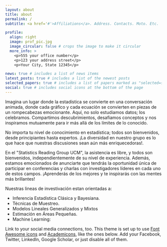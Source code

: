 ```yaml
---
layout: about
title: about
permalink: /
subtitle: <a href='#'>Affiliations</a>. Address. Contacts. Moto. Etc.

profile:
  align: right
  image: prof_pic.jpg
  image_circular: false # crops the image to make it circular
  more_info: >
    <p>555 your office number</p>
    <p>123 your address street</p>
    <p>Your City, State 12345</p>

news: true # includes a list of news items
latest_posts: true # includes a list of the newest posts
selected_papers: true # includes a list of papers marked as "selected={true}"
social: true # includes social icons at the bottom of the page
---
```


Imagina un lugar donde la estadística se convierte en una conversación animada, donde cada gráfico y cada ecuación se convierten en piezas de un rompecabezas emocionante. Aquí, no solo estudiamos datos; los celebramos. Compartimos descubrimientos, desafiamos conceptos y nos inspiramos mutuamente para ir más allá de los límites de lo conocido.

No importa tu nivel de conocimiento en estadística; todos son bienvenidos, desde principiantes hasta expertos. ¡La diversidad en nuestro grupo es lo que hace que nuestras discusiones sean aún más enriquecedoras!.

<!---
Write your biography here. Tell the world about yourself. Link to your favorite [subreddit](http://reddit.com). You can put a picture in, too. The code is already in, just name your picture `prof_pic.jpg` and put it in the `img/` folder.
--->

En el "Statistics Reading Group UCM", la asistencia es libre, y todos son bienvenidos, independientemente de su nivel de experiencia. Además, estamos emocionados de anunciarte que tendrás la oportunidad única de participar en conferencias y charlas con investigadores líderes en cada uno de estos campos. ¡Aprenderás de los mejores y te inspirarás con las mentes más brillantes!

Nuestras lineas de investivación estan orientadas a:

- Inferencia Estadística Clásica y Bayesiana.
- Técnicas de Muestreo.
- Modelos Lineales Generalizados y Mixtos
- Estimación en Áreas Pequeñas.
- Machine Learning: 

<!---
Put your address / P.O. box / other info right below your picture. You can also disable any of these elements by editing `profile` property of the YAML header of your `_pages/about.md`. Edit `_bibliography/papers.bib` and Jekyll will render your [publications page](/al-folio/publications/) automatically.
--->

Link to your social media connections, too. This theme is set up to use [Font Awesome icons](https://fontawesome.com/) and [Academicons](https://jpswalsh.github.io/academicons/), like the ones below. Add your Facebook, Twitter, LinkedIn, Google Scholar, or just disable all of them.

